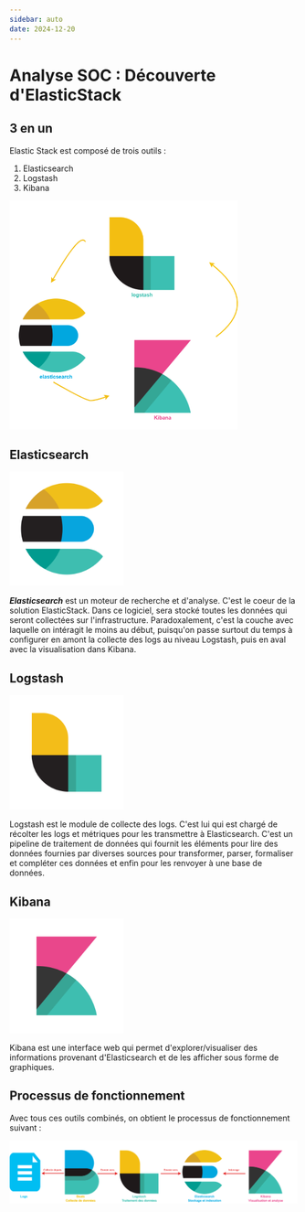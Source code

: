 ```yaml
---
sidebar: auto
date: 2024-12-20
---
```


# Analyse SOC : Découverte d'ElasticStack
<ESDInfo />

## 3 en un

Elastic Stack est composé de trois outils :
1. Elasticsearch
2. Logstash
3. Kibana
<img src="./img/elasticstack.png" width="400" height="400">

## Elasticsearch

<img src="./img/elastic-elasticsearch-logo.png" width="200" height="200">

***Elasticsearch*** est un moteur de recherche et d'analyse. C'est le coeur de la solution ElasticStack. Dans ce logiciel, sera stocké toutes les données qui seront collectées sur l'infrastructure. Paradoxalement, c'est la couche avec laquelle on intéragit le moins au début, puisqu'on passe surtout du temps à configurer en amont la collecte des logs au niveau Logstash, puis en aval avec la visualisation dans Kibana.

## Logstash

<img src="./img/elastic-logstash-logo.png" width="200" height="200">

Logstash est le module de collecte des logs. C'est lui qui est chargé de récolter les logs et métriques pour les transmettre à Elasticsearch. C'est un pipeline de traitement de données qui fournit les éléments pour lire des données fournies par diverses sources pour transformer, parser, formaliser et compléter ces données et enfin pour les renvoyer à une base de données.

## Kibana

<img src="./img/elastic-kibana-logo.png" width="200" height="200">

Kibana est une interface web qui permet d'explorer/visualiser des informations provenant d'Elasticsearch et de les afficher sous forme de graphiques. 


## Processus de fonctionnement

Avec tous ces outils combinés, on obtient le processus de fonctionnement suivant :

![Process ElastcStack](./img/process-elasticstack.png)